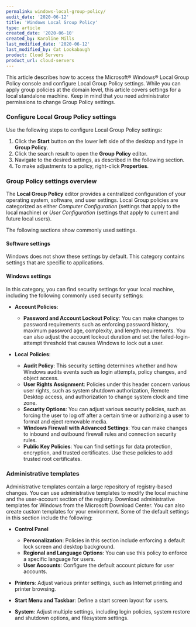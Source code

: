 ```yaml
---
permalink: windows-local-group-policy/
audit_date: '2020-06-12'
title: 'Windows Local Group Policy'
type: article
created_date: '2020-06-10'
created_by: Karoline Mills
last_modified_date: '2020-06-12'
last_modified_by: Cat Lookabaugh
product: Cloud Servers
product_url: cloud-servers
---
```


This article describes how to access the Microsoft&reg; Windows&reg; Local Group Policy console and configure
Local Group Policy settings. While you can apply group policies at the domain level, this article covers
settings for a local standalone machine. Keep in mind that you need administrator permissions to change
Group Policy settings.

### Configure Local Group Policy settings

Use the following steps to configure Local Group Policy settings:

1.	Click the **Start** button on the lower left side of the desktop and type in **Group Policy**.
2.	Click the search result to open the **Group Policy** editor.
3.	Navigate to the desired settings, as described in the following section.
4.	To make adjustments to a policy, right-click **Properties**.

### Group Policy settings overview

The **Local Group Policy** editor provides a centralized configuration of your operating system, software,
and user settings. Local Group policies are categorized as either *Computer Configuration* (settings
that apply to the local machine) or *User Configuration* (settings that apply to current and future
local users). 

The following sections show commonly used settings.

#### Software settings

Windows does not show these settings by default. This category contains settings that are specific to
applications. 

#### Windows settings

In this category, you can find security settings for your local machine, including the following commonly
used security settings:

- **Account Policies**:

    - **Password and Account Lockout Policy**: You can make changes to password requirements such as
      enforcing password history, maximum password age, complexity, and length requirements. You can also
      adjust the account lockout duration and set the failed-login-attempt threshold that causes Windows to
      lock out a user.
      
- **Local Policies**:

    - **Audit Policy**: This security setting determines whether and how Windows audits events such as
      login attempts, policy changes, and object access.    
    - **User Rights Assignment**: Policies under this header concern various user rights, such as system
      shutdown authorization, Remote Desktop access, and authorization to change system clock and time zone.      
    - **Security Options**: You can adjust various security policies, such as forcing the user to log off
      after a certain time or authorizing a user to format and eject removable media.
    - **Windows Firewall with Advanced Settings**: You can make changes to inbound and outbound firewall
      rules and connection security rules.
    - **Public Key Policies**: You can find settings for data protection, encryption, and trusted
      certificates. Use these policies to add trusted root certificates.

### Administrative templates

Administrative templates contain a large repository of registry-based changes. You can use administrative
templates to modify the local machine and the user-account section of the registry.
Download administrative templates for Windows from the Microsoft Download Center. You can also create custom
templates for your environment. Some of the default settings in this section include the following:

- **Control Panel**

    - **Personalization**: Policies in this section include enforcing a default lock screen and desktop background.
    - **Regional and Language Options**: You can use this policy to enforce a specific language for users.
    - **User Accounts**: Configure the default account picture for user accounts.
    
- **Printers**: Adjust various printer settings, such as Internet printing and printer browsing.

- **Start Menu and Taskbar**: Define a start screen layout for users.

- **System**: Adjust multiple settings, including login policies, system restore and shutdown options,
  and filesystem settings.
